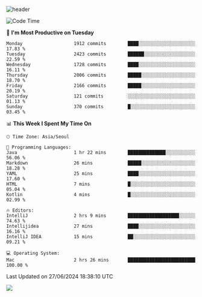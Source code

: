 ![header](https://capsule-render.vercel.app/api?type=Egg&color=timeAuto&height=300&section=header&text=PoPo&fontSize=90&animation=fadeIn)

  <!--START_SECTION:waka-->
![Code Time](http://img.shields.io/badge/Code%20Time-1%2C725%20hrs%2010%20mins-blue)

📅 **I'm Most Productive on Tuesday** 

```text
Monday                   1912 commits        ████░░░░░░░░░░░░░░░░░░░░░   17.83 % 
Tuesday                  2423 commits        ██████░░░░░░░░░░░░░░░░░░░   22.59 % 
Wednesday                1728 commits        ████░░░░░░░░░░░░░░░░░░░░░   16.11 % 
Thursday                 2006 commits        █████░░░░░░░░░░░░░░░░░░░░   18.70 % 
Friday                   2166 commits        █████░░░░░░░░░░░░░░░░░░░░   20.19 % 
Saturday                 121 commits         ░░░░░░░░░░░░░░░░░░░░░░░░░   01.13 % 
Sunday                   370 commits         █░░░░░░░░░░░░░░░░░░░░░░░░   03.45 % 
```


📊 **This Week I Spent My Time On** 

```text
🕑︎ Time Zone: Asia/Seoul

💬 Programming Languages: 
Java                     1 hr 22 mins        ██████████████░░░░░░░░░░░   56.06 % 
Markdown                 26 mins             █████░░░░░░░░░░░░░░░░░░░░   18.28 % 
YAML                     25 mins             ████░░░░░░░░░░░░░░░░░░░░░   17.60 % 
HTML                     7 mins              █░░░░░░░░░░░░░░░░░░░░░░░░   05.04 % 
Kotlin                   4 mins              █░░░░░░░░░░░░░░░░░░░░░░░░   02.99 % 

🔥 Editors: 
IntelliJ                 2 hrs 9 mins        ███████████████████░░░░░░   74.63 % 
Intellijidea             27 mins             ████░░░░░░░░░░░░░░░░░░░░░   16.16 % 
IntelliJ IDEA            15 mins             ██░░░░░░░░░░░░░░░░░░░░░░░   09.21 % 

💻 Operating System: 
Mac                      2 hrs 26 mins       █████████████████████████   100.00 % 
```


 Last Updated on 27/06/2024 18:38:10 UTC
<!--END_SECTION:waka-->



<img src="https://capsule-render.vercel.app/api?type=Egg&color=timeAuto&height=300&section=footer&text=PoPo&fontSize=90&animation=fadeIn&reversal=true" />
